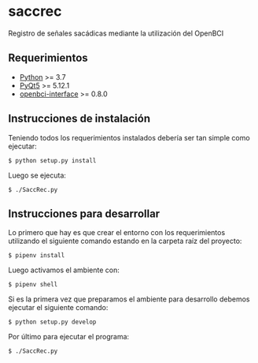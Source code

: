 # saccrec
Registro de señales sacádicas mediante la utilización del OpenBCI

## Requerimientos

- [Python](https://www.python.org/downloads/) >= 3.7
- [PyQt5](https://pypi.org/project/PyQt5/) >= 5.12.1
- [openbci-interface](https://pypi.org/project/openbci-interface/) >= 0.8.0

## Instrucciones de instalación

Teniendo todos los requerimientos instalados debería ser tan simple como ejecutar:

```shell
$ python setup.py install
```

Luego se ejecuta:

```shell
$ ./SaccRec.py
```

## Instrucciones para desarrollar

Lo primero que hay es que crear el entorno con los requerimientos utilizando el siguiente comando estando en la carpeta raíz del proyecto:

```shell
$ pipenv install
```

Luego activamos el ambiente con:

```shell
$ pipenv shell
```

Si es la primera vez que preparamos el ambiente para desarrollo debemos ejecutar el siguiente comando:

```shell
$ python setup.py develop
```

Por último para ejecutar el programa:

```shell
$ ./SaccRec.py
```
